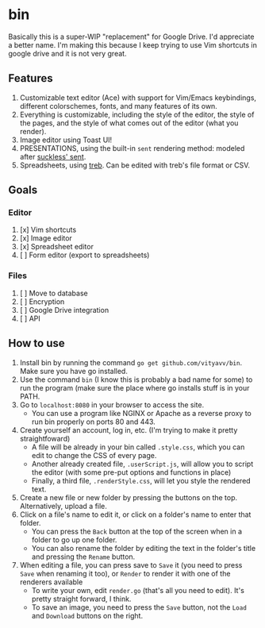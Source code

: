 # bin

Basically this is a super-WIP "replacement" for Google Drive. I'd appreciate a better name. I'm making this because I keep trying to use Vim shortcuts in google drive and it is not very great.

## Features

1. Customizable text editor (Ace) with support for Vim/Emacs keybindings, different colorschemes, fonts, and many features of its own.
2. Everything is customizable, including the style of the editor, the style of the pages, and the style of what comes out of the editor (what you render).
3. Image editor using Toast UI!
4. PRESENTATIONS, using the built-in `sent` rendering method: modeled after [suckless' sent](https://tools.suckless.org/sent/).
5. Spreadsheets, using [treb](https://treb.app/). Can be edited with treb's file format or CSV.

## Goals

### Editor

1. [x] Vim shortcuts
2. [x] Image editor
3. [x] Spreadsheet editor
4. [ ] Form editor (export to spreadsheets)

### Files

1. [ ] Move to database
2. [ ] Encryption
3. [ ] Google Drive integration
4. [ ] API

## How to use

1. Install bin by running the command `go get github.com/vityavv/bin`. Make sure you have go installed.
2. Use the command `bin` (I know this is probably a bad name for some) to run the program (make sure the place where go installs stuff is in your PATH.
3. Go to `localhost:8080` in your browser to access the site.
	* You can use a program like NGINX or Apache as a reverse proxy to run bin properly on ports 80 and 443.
4. Create yourself an account, log in, etc. (I'm trying to make it pretty straightfoward)
	* A file will be already in your bin called `.style.css`, which you can edit to change the CSS of every page.
	* Another already created file, `.userScript.js`, will allow you to script the editor (with some pre-put options and functions in place)
	* Finally, a third file, `.renderStyle.css`, will let you style the rendered text.
5. Create a new file or new folder by pressing the buttons on the top. Alternatively, upload a file.
6. Click on a file's name to edit it, or click on a folder's name to enter that folder.
	* You can press the `Back` button at the top of the screen when in a folder to go up one folder.
	* You can also rename the folder by editing the text in the folder's title and pressing the `Rename` button.
7. When editing a file, you can press save to `Save` it (you need to press `Save` when renaming it too), or `Render` to render it with one of the renderers available
	* To write your own, edit `render.go` (that's all you need to edit). It's pretty straight forward, I think.
	* To save an image, you need to press the `Save` button, not the `Load` and `Download` buttons on the right.
